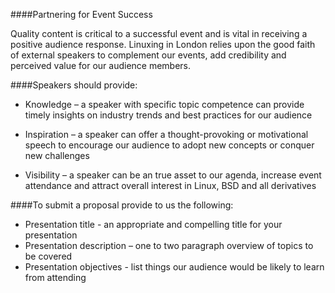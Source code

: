 ####Partnering for Event Success

Quality content is critical to a successful event and is vital in receiving a positive audience response.  Linuxing in London relies upon the good faith of external speakers to complement our events, add credibility and perceived value for our audience members.

####Speakers should provide:

* Knowledge – a speaker with specific topic competence can provide timely insights on industry trends and best practices for our audience

* Inspiration – a speaker can offer a thought-provoking or motivational speech to encourage our audience to adopt new concepts or conquer new challenges

* Visibility – a speaker can be an true asset to our agenda, increase event attendance and attract overall interest in Linux, BSD and all derivatives 

####To submit a proposal provide to us the following:

* Presentation title - an appropriate and compelling title for your presentation
* Presentation description – one to two paragraph overview of topics to be covered
* Presentation objectives - list things our audience would be likely to learn from attending
